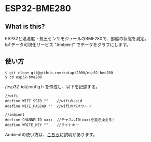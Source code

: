 # ESP32-BME280

## What is this?

ESP32と温湿度・気圧センサモジュールのBME280で、部屋の状態を測定。  
IoTデータ可視化サービス "Ambient" でデータをグラフにします。

## 使い方
``` shell
$ git clone git@github.com:katapi2000/esp32-bme280
$ cd esp32-bme280
```
/esp32-iot/config.h を作成し、以下を記述する。
``` shell
//wifi
#define WIFI_SSID ""	//wifiのssid
#define WIFI_PASSWD ""	//wifiのパスワード

//ambient
#define CHANNELID xxxx	//チャネルID(xxxxを置き換える)
#define WRITE_KEY ""	//ライトキー
```

Ambientの使い方は、[こちら](https://ambidata.io/docs/gettingstarted/)に説明があります。